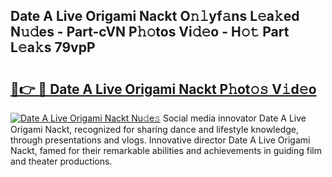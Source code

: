 ## Date A Live Origami Nackt O𝚗𝚕yf𝚊ns L𝚎a𝚔ed N𝚞𝚍es - Part-cVN P𝚑𝚘tos Vi𝚍𝚎o - H𝚘𝚝 Part L𝚎a𝚔s 79vpP

# <h2><a href="http://kfak14c.oniu.top/?m=Date+A+Live+Origami+Nackt">🔗👉 🔴 Date A Live Origami Nackt P𝚑ot𝚘𝚜 V𝚒d𝚎o</a></h2>

[![Date A Live Origami Nackt Nu𝚍e𝚜](https://i.imgur.com/0qMVB7G.gif)](http://kfak14c.oniu.top/?m=Date+A+Live+Origami+Nackt)
Social media innovator Date A Live Origami Nackt, recognized for sharing dance and lifestyle knowledge, through presentations and vlogs. Innovative director Date A Live Origami Nackt, famed for their remarkable abilities and achievements in guiding film and theater productions.  
